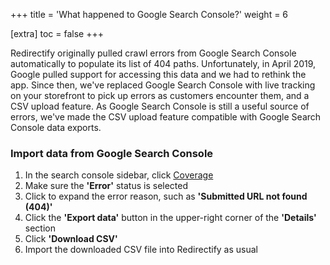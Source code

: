 +++
title = 'What happened to Google Search Console?'
weight = 6

[extra]
toc = false
+++

Redirectify originally pulled crawl errors from Google Search Console
automatically to populate its list of 404 paths. Unfortunately, in April 2019,
Google pulled support for accessing this data and we had to rethink the app.
Since then, we've replaced Google Search Console with live tracking on your
storefront to pick up errors as customers encounter them, and a CSV upload
feature. As Google Search Console is still a useful source of errors, we've made
the CSV upload feature compatible with Google Search Console data exports.

### Import data from Google Search Console

1.  In the search console sidebar, click
    [Coverage](https://search.google.com/search-console/index)
2.  Make sure the **'Error'** status is selected
3.  Click to expand the error reason, such as **'Submitted URL not found
    (404)'**
4.  Click the **'Export data'** button in the upper-right corner of the
    **'Details'** section
5.  Click **'Download CSV'**
6.  Import the downloaded CSV file into Redirectify as usual
